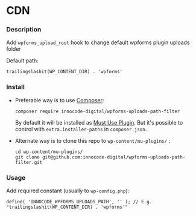 # CDN

### Description

Add `wpforms_upload_root` hook to change default wpforms plugin uploads folder 


Default path:
```
trailingslashit(WP_CONTENT_DIR) . 'wpforms'
```

### Install

- Preferable way is to use [Composer](https://getcomposer.org/):

    ````
    composer require innocode-digital/wpforms-uploads-path-filter
    ````

    By default it will be installed as [Must Use Plugin](https://codex.wordpress.org/Must_Use_Plugins).
    But it's possible to control with `extra.installer-paths` in `composer.json`.

- Alternate way is to clone this repo to `wp-content/mu-plugins/` :

    ````
    cd wp-content/mu-plugins/
    git clone git@github.com:innocode-digital/wpforms-uploads-path-filter.git
    ````

### Usage

Add required constant (usually to `wp-config.php`):

````
define( 'INNOCODE_WPFORMS_UPLOADS_PATH', '' ); // E.g. "trailingslashit(WP_CONTENT_DIR) . 'wpforms'"
````

